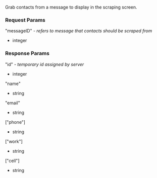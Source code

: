 Grab contacts from a message to display in the scraping screen.

### Request Params

"messageID" - *refers to message that contacts should be scraped from*

- integer

### Response Params

"id" - *temporary id assigned by server*

- integer

"name"

- string

"email"

- string

["phone"]

- string

["work"]

- string

["cell"]

- string

